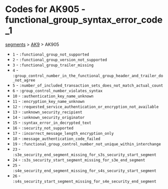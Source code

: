 # Codes for AK905 - functional_group_syntax_error_code_1
[segments](../segments.md) > [AK9](../segments/AK9.md) > AK905
* `1` - `:functional_group_not_supported`
* `2` - `:functional_group_version_not_supported`
* `3` - `:functional_group_trailer_missing`
* `4` - `:group_control_number_in_the_functional_group_header_and_trailer_do_not_agree`
* `5` - `:number_of_included_transaction_sets_does_not_match_actual_count`
* `6` - `:group_control_number_violates_syntax`
* `10` - `:authentication_key_name_unknown`
* `11` - `:encryption_key_name_unknown`
* `12` - `:requested_service_authentication_or_encryption_not_available`
* `13` - `:unknown_security_recipient`
* `14` - `:unknown_security_originator`
* `15` - `:syntax_error_in_decrypted_text`
* `16` - `:security_not_supported`
* `17` - `:incorrect_message_length_encryption_only`
* `18` - `:message_authentication_code_failed`
* `19` - `:functional_group_control_number_not_unique_within_interchange`
* `23` - `:s3e_security_end_segment_missing_for_s3s_security_start_segment`
* `24` - `:s3s_security_start_segment_missing_for_s3e_end_segment`
* `25` - `:s4e_security_end_segment_missing_for_s4s_security_start_segment`
* `26` - `:s4s_security_start_segment_missing_for_s4e_security_end_segment`
